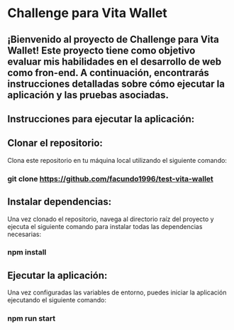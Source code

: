 # Challenge para Vita Wallet

## ¡Bienvenido al proyecto de Challenge para Vita Wallet! Este proyecto tiene como objetivo evaluar mis habilidades en el desarrollo de web como fron-end. A continuación, encontrarás instrucciones detalladas sobre cómo ejecutar la aplicación y las pruebas asociadas.

## Instrucciones para ejecutar la aplicación:

## Clonar el repositorio:
Clona este repositorio en tu máquina local utilizando el siguiente comando:
### git clone https://github.com/facundo1996/test-vita-wallet

## Instalar dependencias:
Una vez clonado el repositorio, navega al directorio raíz del proyecto y ejecuta el siguiente comando para instalar todas las dependencias necesarias:
### npm install

## Ejecutar la aplicación:
Una vez configuradas las variables de entorno, puedes iniciar la aplicación ejecutando el siguiente comando:
### npm run start